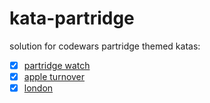 # kata-partridge

solution for codewars partridge themed katas:
- [x] [partridge watch](https://www.codewars.com/kata/alan-partridge-i-partridge-watch)
- [x] [apple turnover](https://www.codewars.com/kata/alan-partridge-ii-apple-turnover)
- [x] [london](https://www.codewars.com/kata/alan-partridge-iii-london)
